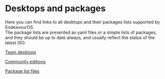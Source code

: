 # Desktops and packages

Here you can find links to all desktops and their packages lists supported by EndeavourOS.<br>
The package lists are presented as yaml files or a simple lists of packages, and they should be up to date always, and usually reflect the status of the latest ISO.


[Team desktops](https://github.com/endeavouros-team/calamares/blob/calamares/data/eos/modules/netinstall.yaml)



[Community editions](https://github.com/endeavouros-team/calamares/blob/calamares/data/eos/modules/packagechooser_ce.conf)


[Package list files](https://github.com/endeavouros-team/EndeavourOS-packages-lists)
